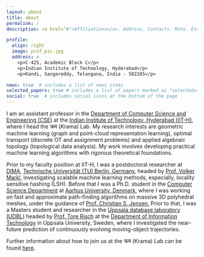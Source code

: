 ```yaml
---
layout: about
title: about
permalink: /
description: <a href="#">Affiliations</a>. Address. Contacts. Moto. Etc.

profile:
  align: right
  image: prof_pic.jpg
  address: >
    <p>C-425, Academic Block C</p>
    <p>Indian Institute of Technology, Hyderabad</p>
    <p>Kandi, Sangareddy, Telangana, India - 502285</p>

news: true  # includes a list of news items
selected_papers: true # includes a list of papers marked as "selected={true}"
social: true  # includes social icons at the bottom of the page
---
```

I am an assistant professor in the [Department of Computer Science and Engineering (CSE)](https://cse.iith.ac.in/) at the [Indian Institute of Technology, Hyderabad (IIT-H)](https://iith.ac.in/), where I head the क्रम (Krama) Lab. My research interests are geometric machine learning (graph and point-cloud representation learning), optimal transport (discrete OT and assignment problems) and applied algebraic topology (topological data analysis). My work involves developing practical machine learning algorithms with rigorous theoretical foundations. 

Prior to my faculty position at IIT-H, I was a postdoctoral researcher at [DIMA](https://www.dima.tu-berlin.de/menue/database_systems_and_information_management_group/?no_cache=1), [Technische Universität (TU) Berlin, Germany](https://www.tu.berlin/en/), headed by [Prof. Volker Markl](https://www.bimos.tu-berlin.de/menue/bimos_people/members/professors/volker_markl/), investigating scalable machine learning methods, especially, locality sensitive hashing (LSH). Before that I was a Ph.D. student in the [Computer Science Department](https://cs.au.dk/) at [Aarhus University, Denmark](https://international.au.dk/), where I was working on fast and approximate path-finding algorithms on massive 3D polyhedral meshes, under the guidance of [Prof. Christian S. Jensen.](https://vbn.aau.dk/en/persons/christian-s-jensen) Prior to that, I was a Masters student and researcher in the [Uppsala database laboratory (UDBL)](http://www.it.uu.se/research/group/udbl/) headed by [Prof. Tore Risch](http://user.it.uu.se/~torer/) at the [Department of Information Technology](http://www.it.uu.se/?lang=en)  in Uppsala University, Sweden, where I investigated the near-future prediction of continuously evolving moving-object trajectories.   

Further information about how to join us at the क्रम (Krama) Lab can be found [here](https://T0kudai.github.io).

